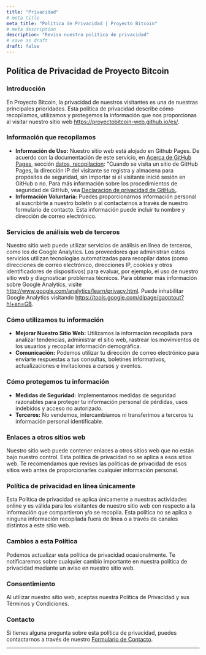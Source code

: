 ```yaml
---
title: "Privacidad"
# meta title
meta_title: "Política de Privacidad | Proyecto Bitcoin"
# meta description
description: "Revisa nuestra política de privacidad"
# save as draft
draft: false
---
```


## Política de Privacidad de Proyecto Bitcoin

### Introducción

En Proyecto Bitcoin, la privacidad de nuestros visitantes es una de nuestras principales prioridades. Esta política de privacidad describe cómo recopilamos, utilizamos y protegemos la información que nos proporcionas al visitar nuestro sitio web https://proyectobitcoin-web.github.io/es/.

### Información que recopilamos

- **Información de Uso:** Nuestro sitio web está alojado en Github Pages. De acuerdo con la documentación de este servicio, en [Acerca de GitHub Pages](https://docs.github.com/es/pages/getting-started-with-github-pages/about-github-pages), sección [datos, recopilacion](https://docs.github.com/es/pages/getting-started-with-github-pages/about-github-pages#data-collection): "Cuando se visita un sitio de GitHub Pages, la dirección IP del visitante se registra y almacena para propósitos de seguridad, sin importar si el visitante inició sesión en GitHub o no. Para más información sobre los procedimientos de seguridad de GitHub, vea [Declaración de privacidad de GitHub.](https://docs.github.com/es/site-policy/privacy-policies/github-privacy-statement).
- **Información Voluntaria:** Puedes proporcionarnos información personal al suscribirte a nuestro boletín o al contactarnos a través de nuestro formulario de contacto. Esta información puede incluir tu nombre y dirección de correo electrónico.

### Servicios de análisis web de terceros

Nuestro sitio web puede utilizar servicios de análisis en línea de terceros, como los de Google Analytics. Los proveedores que administran estos servicios utilizan tecnologías automatizadas para recopilar datos (como direcciones de correo electrónico, direcciones IP, cookies y otros identificadores de dispositivos) para evaluar, por ejemplo, el uso de nuestro sitio web y diagnosticar problemas técnicos. Para obtener más información sobre Google Analytics, visite http://www.google.com/analytics/learn/privacy.html. Puede inhabilitar Google Analytics visitando https://tools.google.com/dlpage/gaoptout?hl+en=GB.

### Cómo utilizamos tu información

- **Mejorar Nuestro Sitio Web:** Utilizamos la información recopilada para analizar tendencias, administrar el sitio web, rastrear los movimientos de los usuarios y recopilar información demográfica.
- **Comunicación:** Podemos utilizar tu dirección de correo electrónico para enviarte respuestas a tus consultas, boletines informativos, actualizaciones e invitaciones a cursos y eventos.

### Cómo protegemos tu información

- **Medidas de Seguridad:** Implementamos medidas de seguridad razonables para proteger tu información personal de pérdidas, usos indebidos y acceso no autorizado.
- **Terceros:** No vendemos, intercambiamos ni transferimos a terceros tu información personal identificable.

### Enlaces a otros sitios web

Nuestro sitio web puede contener enlaces a otros sitios web que no están bajo nuestro control. Esta política de privacidad no se aplica a esos sitios web. Te recomendamos que revises las políticas de privacidad de esos sitios web antes de proporcionarles cualquier información personal.

### Política de privacidad en línea únicamente

Esta Política de privacidad se aplica únicamente a nuestras actividades online y es válida para los visitantes de nuestro sitio web con respecto a la información que compartieron y/o se recopila. Esta política no se aplica a ninguna información recopilada fuera de línea o a través de canales distintos a este sitio web.

### Cambios a esta Política

Podemos actualizar esta política de privacidad ocasionalmente. Te notificaremos sobre cualquier cambio importante en nuestra política de privacidad mediante un aviso en nuestro sitio web.

### Consentimiento

Al utilizar nuestro sitio web, aceptas nuestra Política de Privacidad y sus Términos y Condiciones.

### Contacto

Si tienes alguna pregunta sobre esta política de privacidad, puedes contactarnos a través de nuestro [Formulario de Contacto](../contact).

<hr>
